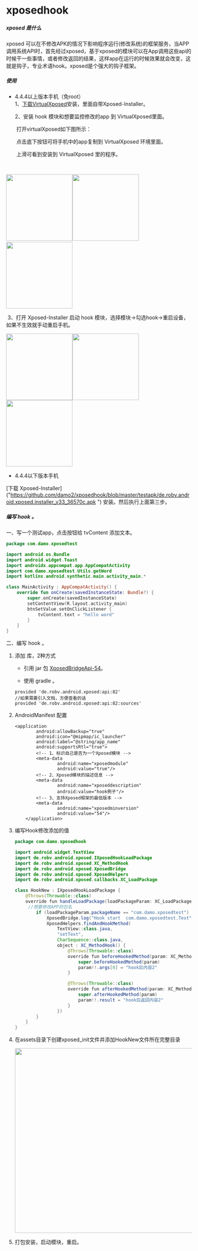 

# xposedhook

##### xposed 是什么

xposed 可以在不修改APK的情况下影响程序运行(修改系统)的框架服务，当APP调用系统API时，首先经过xposed，基于xposed的模块可以在App调用这些api的时候干一些事情，或者修改返回的结果，这样app在运行的时候效果就会改变，这就是钩子，专业术语hook。xposed是个强大的钩子框架。



##### 使用

- 4.4.4以上版本手机（免root）  
  1、[下载VirtualXposed](https://github.com/damo2/xposedhook/raw/master/testapk/VirtualXposed_AOSP_0.17.3.apk)安装，里面自带Xposed-Installer。  

  2、安装 hook 模块和想要监控修改的app 到 VirtualXposed里面。

  ​	打开virtualXposed如下图所示：

  ​	点击底下按钮可将手机中的app复制到 VirtualXposed 环境里面。

  ​	上滑可看到安装到 VirtualXposed 里的程序。

  ​	

​		<img src="https://github.com/damo2/xposedhook/raw/master/testapk/image/img1.webp" width="180"/><img src="https://github.com/damo2/xposedhook/raw/master/testapk/image/img2.webp" width="180"/><img src="https://github.com/damo2/xposedhook/raw/master/testapk/image/img3.webp" width="180"/>



​		3、打开 Xposed-Installer 启动 hook 模块，选择模块->勾选hook->重启设备，如果不生效就手动重启手机。

<img src="https://github.com/damo2/xposedhook/raw/master/testapk/image/img4.webp" width="180"/><img src="https://github.com/damo2/xposedhook/raw/master/testapk/image/img5.webp" width="180"/><img src="https://github.com/damo2/xposedhook/raw/master/testapk/image/img6.webp" width="180"/>



- 4.4.4以下版本手机

[下载 Xposed-Installer]("https://github.com/damo2/xposedhook/blob/master/testapk/de.robv.android.xposed.installer_v33_36570c.apk ") 安装。然后执行上面第三步。







##### 编写 hook 。

[github地址]: “https://github.com/damo2/xposedhook”



一、写一个测试app，点击按钮给 tvContent 添加文本。

```kotlin
package com.damo.xposedtest

import android.os.Bundle
import android.widget.Toast
import androidx.appcompat.app.AppCompatActivity
import com.damo.xposedtest.Utils.getWord
import kotlinx.android.synthetic.main.activity_main.*

class MainActivity : AppCompatActivity() {
    override fun onCreate(savedInstanceState: Bundle?) {
        super.onCreate(savedInstanceState)
        setContentView(R.layout.activity_main)
        btnSetValue.setOnClickListener {
            tvContent.text = "hello word"
        }
    }
}
```

二、编写 hook 。

1. 添加 库，2种方式

   - 引用 jar 包 [XposedBridgeApi-54](https://github.com/damo2/xposedhook/raw/master/app/lib/XposedBridgeApi-54.jar)。

   - 使用 gradle 。

   ```
   provided 'de.robv.android.xposed:api:82'
   //如果需要引入文档，方便查看的话
   provided 'de.robv.android.xposed:api:82:sources'
   ```

   

2. AndroidManifest 配置

   ```
   <application
           android:allowBackup="true"
           android:icon="@mipmap/ic_launcher"
           android:label="@string/app_name"
           android:supportsRtl="true">
           <!-- 1、标识自己是否为一个Xposed模块 -->
           <meta-data
                   android:name="xposedmodule"
                   android:value="true"/>
           <!-- 2、Xposed模块的描述信息 -->
           <meta-data
                   android:name="xposeddescription"
                   android:value="hook例子"/>
           <!-- 3、支持Xposed框架的最低版本 -->
           <meta-data
                   android:name="xposedminversion"
                   android:value="54"/>
       </application>
   
   ```

   

3. 编写Hook修改添加的值

   ```java
   package com.damo.xposedhook
   
   import android.widget.TextView
   import de.robv.android.xposed.IXposedHookLoadPackage
   import de.robv.android.xposed.XC_MethodHook
   import de.robv.android.xposed.XposedBridge
   import de.robv.android.xposed.XposedHelpers
   import de.robv.android.xposed.callbacks.XC_LoadPackage
   
   class HookNew : IXposedHookLoadPackage {
       @Throws(Throwable::class)
       override fun handleLoadPackage(loadPackageParam: XC_LoadPackage.LoadPackageParam) {
       	//想要修改APP的包名
           if (loadPackageParam.packageName == "com.damo.xposedtest") {
               XposedBridge.log("Hook start  com.damo.xposedtest.Test")
               XposedHelpers.findAndHookMethod(
                   TextView::class.java,
                   "setText",
                   CharSequence::class.java,
                   object : XC_MethodHook() {
                       @Throws(Throwable::class)
                       override fun beforeHookedMethod(param: XC_MethodHook.MethodHookParam?) {
                           super.beforeHookedMethod(param)
                           param!!.args[0] = "hook后内容2"
                       }
   
                       @Throws(Throwable::class)
                       override fun afterHookedMethod(param: XC_MethodHook.MethodHookParam?) {
                           super.afterHookedMethod(param)
                           param!!.result = "hook后返回内容2"
                       }
                   })
           }
       }
   }
   
   ```

   

4. 在assets目录下创建xposed_init文件并添加HookNew文件所在完整目录

   <img src="https://github.com/damo2/xposedhook/raw/master/testapk/image/img8.webp" width="500"/>

5. 打包安装，启动模块，重启。

